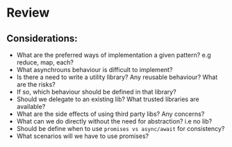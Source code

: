 # Review

## Considerations:

* What are the preferred ways of implementation a given pattern? e.g reduce, map, each?
* What asynchrouns behaviour is difficult to implement?
* Is there a need to write a utility library? Any reusable behaviour? What are the risks?
* If so, which behaviour should be defined in that library?
* Should we delegate to an existing lib? What trusted libraries are available?
* What are the side effects of using third party libs? Any concerns?
* What can we do directly without the need for abstraction? i.e no lib?
* Should be define when to use `promises vs async/await` for consistency?
* What scenarios will we have to use promises?
